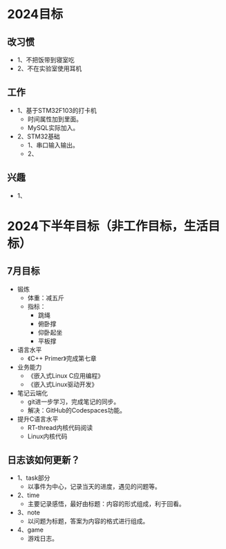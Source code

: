 # 2024目标
## 改习惯
- 1、不把饭带到寝室吃
- 2、不在实验室使用耳机
## 工作
- 1、基于STM32F103的打卡机
  - 时间属性加到里面。
  - MySQL实际加入。
- 2、STM32基础
  - 1、串口输入输出。
  - 2、
## 兴趣
- 1、

# 2024下半年目标（非工作目标，生活目标）

## 7月目标
- 锻炼
  - 体重：减五斤
  - 指标：
    - 跳绳
    - 俯卧撑
    - 仰卧起坐
    - 平板撑
- 语言水平
  - 《C++ Primer》完成第七章
- 业务能力
  - 《嵌入式Linux C应用编程》
  - 《嵌入式Linux驱动开发》
- 笔记云端化
  - git进一步学习，完成笔记的同步。
  - 解决：GitHub的Codespaces功能。
- 提升C语言水平
  - RT-thread内核代码阅读
  - Linux内核代码

## 日志该如何更新？
- 1、task部分
  - 以事件为中心，记录当天的进度，遇见的问题等。
- 2、time
  - 主要记录感悟，最好由标题：内容的形式组成，利于回看。
- 3、note
  - 以问题为标题，答案为内容的格式进行组成。
- 4、game
  - 游戏日志。